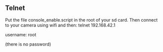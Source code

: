 ## Telnet

Put the file console_enable.script in the root of your sd card. Then connect to your camera using wifi and then:
telnet 192.168.42.1

username: root

(there is no password)
